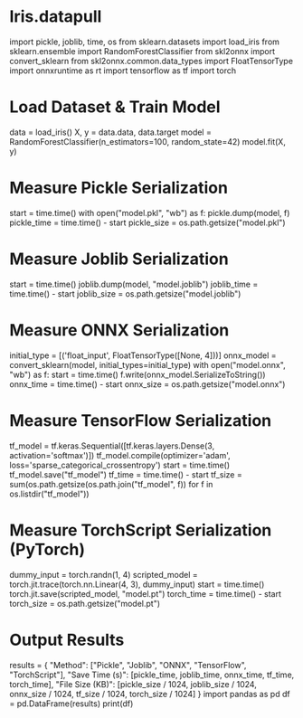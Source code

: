 # Iris.datapull

import pickle, joblib, time, os
from sklearn.datasets import load_iris
from sklearn.ensemble import RandomForestClassifier
from skl2onnx import convert_sklearn
from skl2onnx.common.data_types import FloatTensorType
import onnxruntime as rt
import tensorflow as tf
import torch

# Load Dataset & Train Model
data = load_iris()
X, y = data.data, data.target
model = RandomForestClassifier(n_estimators=100, random_state=42)
model.fit(X, y)

# Measure Pickle Serialization
start = time.time()
with open("model.pkl", "wb") as f:
    pickle.dump(model, f)
pickle_time = time.time() - start
pickle_size = os.path.getsize("model.pkl")

# Measure Joblib Serialization
start = time.time()
joblib.dump(model, "model.joblib")
joblib_time = time.time() - start
joblib_size = os.path.getsize("model.joblib")

# Measure ONNX Serialization
initial_type = [('float_input', FloatTensorType([None, 4]))]
onnx_model = convert_sklearn(model, initial_types=initial_type)
with open("model.onnx", "wb") as f:
    start = time.time()
    f.write(onnx_model.SerializeToString())
onnx_time = time.time() - start
onnx_size = os.path.getsize("model.onnx")

# Measure TensorFlow Serialization
tf_model = tf.keras.Sequential([tf.keras.layers.Dense(3, activation='softmax')])
tf_model.compile(optimizer='adam', loss='sparse_categorical_crossentropy')
start = time.time()
tf_model.save("tf_model")
tf_time = time.time() - start
tf_size = sum(os.path.getsize(os.path.join("tf_model", f)) for f in os.listdir("tf_model"))

# Measure TorchScript Serialization (PyTorch)
dummy_input = torch.randn(1, 4)
scripted_model = torch.jit.trace(torch.nn.Linear(4, 3), dummy_input)
start = time.time()
torch.jit.save(scripted_model, "model.pt")
torch_time = time.time() - start
torch_size = os.path.getsize("model.pt")

# Output Results
results = {
    "Method": ["Pickle", "Joblib", "ONNX", "TensorFlow", "TorchScript"],
    "Save Time (s)": [pickle_time, joblib_time, onnx_time, tf_time, torch_time],
    "File Size (KB)": [pickle_size / 1024, joblib_size / 1024, onnx_size / 1024, tf_size / 1024, torch_size / 1024]
}
import pandas as pd
df = pd.DataFrame(results)
print(df)
